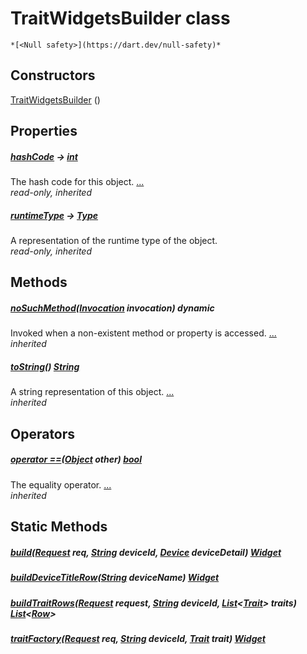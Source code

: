 


# TraitWidgetsBuilder class






    *[<Null safety>](https://dart.dev/null-safety)*






## Constructors

[TraitWidgetsBuilder](../traits_trait_based_device_screen/TraitWidgetsBuilder/TraitWidgetsBuilder.md) ()

    


## Properties

##### [hashCode](https://api.flutter.dev/flutter/dart-core/Object/hashCode.html) &#8594; [int](https://api.flutter.dev/flutter/dart-core/int-class.html)



The hash code for this object. [...](https://api.flutter.dev/flutter/dart-core/Object/hashCode.html)  
_read-only, inherited_



##### [runtimeType](https://api.flutter.dev/flutter/dart-core/Object/runtimeType.html) &#8594; [Type](https://api.flutter.dev/flutter/dart-core/Type-class.html)



A representation of the runtime type of the object.   
_read-only, inherited_




## Methods

##### [noSuchMethod](https://api.flutter.dev/flutter/dart-core/Object/noSuchMethod.html)([Invocation](https://api.flutter.dev/flutter/dart-core/Invocation-class.html) invocation) dynamic



Invoked when a non-existent method or property is accessed. [...](https://api.flutter.dev/flutter/dart-core/Object/noSuchMethod.html)  
_inherited_



##### [toString](https://api.flutter.dev/flutter/dart-core/Object/toString.html)() [String](https://api.flutter.dev/flutter/dart-core/String-class.html)



A string representation of this object. [...](https://api.flutter.dev/flutter/dart-core/Object/toString.html)  
_inherited_




## Operators

##### [operator ==](https://api.flutter.dev/flutter/dart-core/Object/operator_equals.html)([Object](https://api.flutter.dev/flutter/dart-core/Object-class.html) other) [bool](https://api.flutter.dev/flutter/dart-core/bool-class.html)



The equality operator. [...](https://api.flutter.dev/flutter/dart-core/Object/operator_equals.html)  
_inherited_





## Static Methods

##### [build](../traits_trait_based_device_screen/TraitWidgetsBuilder/build.md)([Request](https://yonomi.co/yonomi-sdk/Request-class.html) req, [String](https://api.flutter.dev/flutter/dart-core/String-class.html) deviceId, [Device](https://yonomi.co/yonomi-sdk/Device-class.html) deviceDetail) [Widget](https://api.flutter.dev/flutter/widgets/Widget-class.html)



   




##### [buildDeviceTitleRow](../traits_trait_based_device_screen/TraitWidgetsBuilder/buildDeviceTitleRow.md)([String](https://api.flutter.dev/flutter/dart-core/String-class.html) deviceName) [Widget](https://api.flutter.dev/flutter/widgets/Widget-class.html)



   




##### [buildTraitRows](../traits_trait_based_device_screen/TraitWidgetsBuilder/buildTraitRows.md)([Request](https://yonomi.co/yonomi-sdk/Request-class.html) request, [String](https://api.flutter.dev/flutter/dart-core/String-class.html) deviceId, [List](https://api.flutter.dev/flutter/dart-core/List-class.html)&lt;[Trait](https://yonomi.co/yonomi-sdk/Trait-class.html)> traits) [List](https://api.flutter.dev/flutter/dart-core/List-class.html)&lt;[Row](https://api.flutter.dev/flutter/widgets/Row-class.html)>



   




##### [traitFactory](../traits_trait_based_device_screen/TraitWidgetsBuilder/traitFactory.md)([Request](https://yonomi.co/yonomi-sdk/Request-class.html) req, [String](https://api.flutter.dev/flutter/dart-core/String-class.html) deviceId, [Trait](https://yonomi.co/yonomi-sdk/Trait-class.html) trait) [Widget](https://api.flutter.dev/flutter/widgets/Widget-class.html)



   











